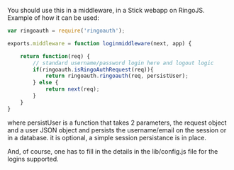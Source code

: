 You should use this in a middleware, in a Stick webapp on RingoJS.
Example of how it can be used:

```js
var ringoauth = require('ringoauth');

exports.middleware = function loginmiddleware(next, app) {

    return function(req) {
        // standard username/password login here and logout logic
        if(ringoauth.isRingoAuthRequest(req)){
            return ringoauth.ringoauth(req, persistUser);
        } else {
            return next(req);
        }
    }
}
```
where persistUser is a function that takes 2 parameters, the request object and a user JSON object and persists the username/email
on the session or in a database. it is optional, a simple session persistance is in place.

And, of course, one has to fill in the details in the lib/config.js file for the logins supported.

